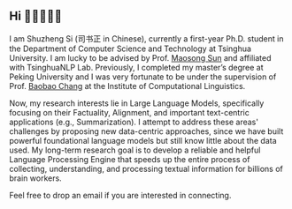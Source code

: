 ## Hi 🧑🏻‍💻👋🏻

I am Shuzheng Si (司书正 in Chinese), currently a first-year Ph.D. student in the Department of Computer Science and Technology at Tsinghua University. I am lucky to be advised by Prof. [Maosong Sun](https://scholar.google.com/citations?hl=en&user=zIgT0HMAAAAJ&view_op=list_works&sortby=pubdate) and affiliated with TsinghuaNLP Lab. Previously, I completed my master’s degree at Peking University and I was very fortunate to be under the supervision of Prof. [Baobao Chang](https://scholar.google.com.au/citations?user=LaKNyhQAAAAJ&hl=en) at the Institute of Computational Linguistics.


Now, my research interests lie in Large Language Models, specifically focusing on their Factuality, Alignment, and important text-centric applications (e.g., Summarization). I attempt to address these areas' challenges by proposing new data-centric approaches, since we have built powerful foundational language models but still know little about the data used. My long-term research goal is to develop a reliable and helpful Language Processing Engine that speeds up the entire process of collecting, understanding, and processing textual information for billions of brain workers.


Feel free to drop an email if you are interested in connecting.
